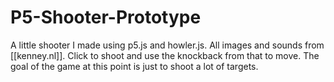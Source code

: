# P5-Shooter-Prototype
A little shooter I made using p5.js and howler.js. All images and sounds from [[kenney.nl]]. Click to shoot and use the knockback from that to move. The goal of the game at this point is just to shoot a lot of targets.
